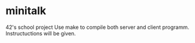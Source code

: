 # minitalk
42's school project
Use make to compile both server and client programm. Instructuctions will be given.
